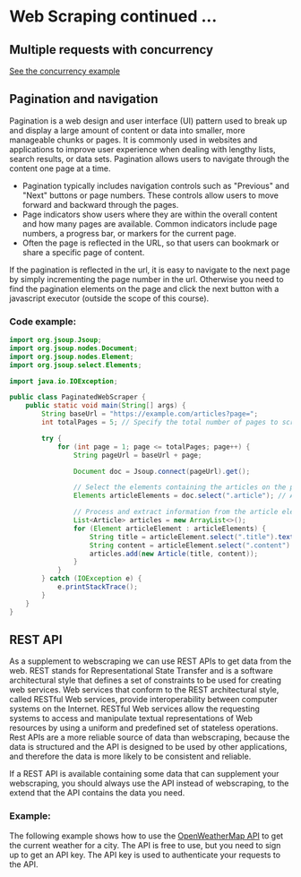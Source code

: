 # Web Scraping continued ...

## Multiple requests with concurrency
[See the concurrency example](Concurrency.md)

## Pagination and navigation
Pagination is a web design and user interface (UI) pattern used to break up and display a large amount of content or data into smaller, more manageable chunks or pages. It is commonly used in websites and applications to improve user experience when dealing with lengthy lists, search results, or data sets. Pagination allows users to navigate through the content one page at a time.  
- Pagination typically includes navigation controls such as "Previous" and "Next" buttons or page numbers. These controls allow users to move forward and backward through the pages.
- Page indicators show users where they are within the overall content and how many pages are available. Common indicators include page numbers, a progress bar, or markers for the current page.
- Often the page is reflected in the URL, so that users can bookmark or share a specific page of content.

If the pagination is reflected in the url, it is easy to navigate to the next page by simply incrementing the page number in the url. Otherwise you need to find the pagination elements on the page and click the next button with a javascript executor (outside the scope of this course).

### Code example:

```java
import org.jsoup.Jsoup;
import org.jsoup.nodes.Document;
import org.jsoup.nodes.Element;
import org.jsoup.select.Elements;

import java.io.IOException;

public class PaginatedWebScraper {
    public static void main(String[] args) {
        String baseUrl = "https://example.com/articles?page=";
        int totalPages = 5; // Specify the total number of pages to scrape

        try {
            for (int page = 1; page <= totalPages; page++) {
                String pageUrl = baseUrl + page;

                Document doc = Jsoup.connect(pageUrl).get();

                // Select the elements containing the articles on the page
                Elements articleElements = doc.select(".article"); // Assuming articles have a class named "article"

                // Process and extract information from the article elements
                List<Article> articles = new ArrayList<>();
                for (Element articleElement : articleElements) {
                    String title = articleElement.select(".title").text();
                    String content = articleElement.select(".content").text();
                    articles.add(new Article(title, content));
                }
            }
        } catch (IOException e) {
            e.printStackTrace();
        }
    }
}

```

## REST API
As a supplement to webscraping we can use REST APIs to get data from the web. REST stands for Representational State Transfer and is a software architectural style that defines a set of constraints to be used for creating web services. Web services that conform to the REST architectural style, called RESTful Web services, provide interoperability between computer systems on the Internet. RESTful Web services allow the requesting systems to access and manipulate textual representations of Web resources by using a uniform and predefined set of stateless operations. Rest APIs are a more reliable source of data than webscraping, because the data is structured and the API is designed to be used by other applications, and therefore the data is more likely to be consistent and reliable. 

If a REST API is available containing some data that can supplement your webscraping, you should always use the API instead of webscraping, to the extend that the API contains the data you need.

### Example:
The following example shows how to use the [OpenWeatherMap API](https://openweathermap.org/current) to get the current weather for a city. The API is free to use, but you need to sign up to get an API key. The API key is used to authenticate your requests to the API. 

```java

```